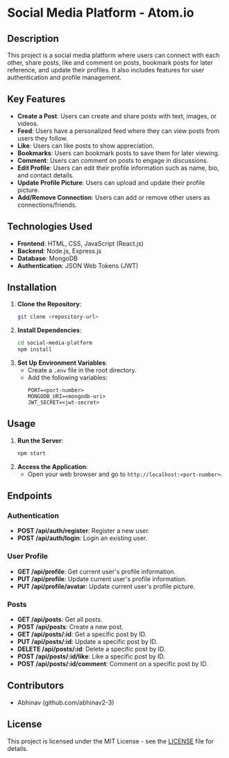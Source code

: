 # Social Media Platform - Atom.io

## Description
This project is a social media platform where users can connect with each other, share posts, like and comment on posts, bookmark posts for later reference, and update their profiles. It also includes features for user authentication and profile management.

## Key Features
- **Create a Post**: Users can create and share posts with text, images, or videos.
- **Feed**: Users have a personalized feed where they can view posts from users they follow.
- **Like**: Users can like posts to show appreciation.
- **Bookmarks**: Users can bookmark posts to save them for later viewing.
- **Comment**: Users can comment on posts to engage in discussions.
- **Edit Profile**: Users can edit their profile information such as name, bio, and contact details.
- **Update Profile Picture**: Users can upload and update their profile picture.
- **Add/Remove Connection**: Users can add or remove other users as connections/friends.

## Technologies Used
- **Frontend**: HTML, CSS, JavaScript (React.js)
- **Backend**: Node.js, Express.js
- **Database**: MongoDB
- **Authentication**: JSON Web Tokens (JWT)

## Installation
1. **Clone the Repository**: 
   ```bash
   git clone <repository-url>
   ```
2. **Install Dependencies**: 
   ```bash
   cd social-media-platform
   npm install
   ```
3. **Set Up Environment Variables**:
   - Create a `.env` file in the root directory.
   - Add the following variables:
     ```
     PORT=<port-number>
     MONGODB_URI=<mongodb-uri>
     JWT_SECRET=<jwt-secret>
     ```

## Usage
1. **Run the Server**:
   ```bash
   npm start
   ```
2. **Access the Application**: 
   - Open your web browser and go to `http://localhost:<port-number>`.

## Endpoints

### Authentication
- **POST /api/auth/register**: Register a new user.
- **POST /api/auth/login**: Login an existing user.

### User Profile
- **GET /api/profile**: Get current user's profile information.
- **PUT /api/profile**: Update current user's profile information.
- **PUT /api/profile/avatar**: Update current user's profile picture.

### Posts
- **GET /api/posts**: Get all posts.
- **POST /api/posts**: Create a new post.
- **GET /api/posts/:id**: Get a specific post by ID.
- **PUT /api/posts/:id**: Update a specific post by ID.
- **DELETE /api/posts/:id**: Delete a specific post by ID.
- **POST /api/posts/:id/like**: Like a specific post by ID.
- **POST /api/posts/:id/comment**: Comment on a specific post by ID.

## Contributors
- Abhinav (github.com/abhinav2-3)

## License
This project is licensed under the MIT License - see the [LICENSE](LICENSE) file for details.
